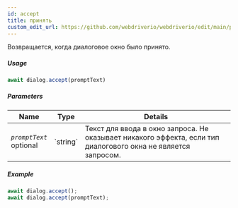 ```yaml
---
id: accept
title: принять
custom_edit_url: https://github.com/webdriverio/webdriverio/edit/main/packages/webdriverio/src/commands/dialog/accept.ts
---
```


Возвращается, когда диалоговое окно было принято.

##### Usage

```js
await dialog.accept(promptText)
```

##### Parameters

<table>
  <thead>
    <tr>
      <th>Name</th><th>Type</th><th>Details</th>
    </tr>
  </thead>
  <tbody>
    <tr>
      <td><code><var>promptText</var></code><br /><span className="label labelWarning">optional</span></td>
      <td>`string`</td>
      <td>Текст для ввода в окно запроса. Не оказывает никакого эффекта, если тип диалогового окна не является запросом.</td>
    </tr>
  </tbody>
</table>

##### Example

```js title="dialogAccept.js"
await dialog.accept();
await dialog.accept(promptText);
```